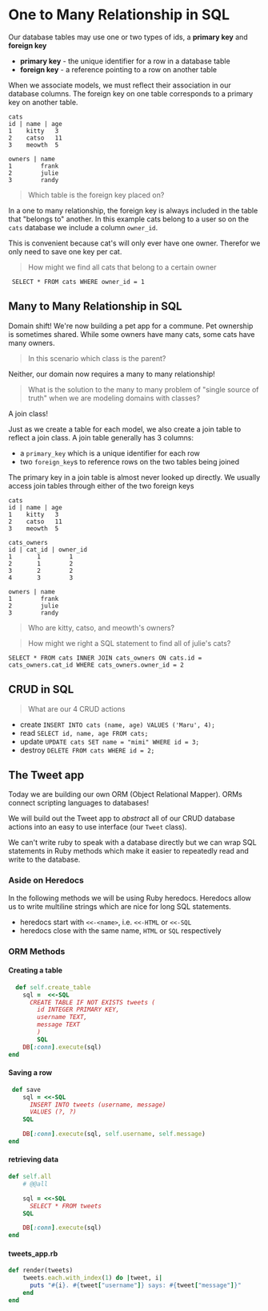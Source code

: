 # One to Many Relationship in SQL

Our database tables may use one or two types of ids, a **primary key** and **foreign key**

- **primary key** - the unique identifier for a row in a database table
- **foreign key** - a reference pointing to a row on another table

When we associate models, we must reflect their association in our database columns. The foreign key on one table corresponds to a primary key on another table.

```
cats
id | name | age
1    kitty   3
2    catso   11
3    meowth  5

owners | name 
1        frank
2        julie
3        randy
```

> Which table is the foreign key placed on?

In a one to many relationship, the foreign key is always included in the table that "belongs to" another. In this example cats belong to a user so on the `cats` database we include a column `owner_id`. 

This is convenient because cat's will only ever have one owner. Therefor we only need to save one key per cat.

> How might we find all cats that belong to a certain owner

` SELECT * FROM cats WHERE owner_id = 1`

## Many to Many Relationship in SQL

Domain shift! We're now building a pet app for a commune. Pet ownership is sometimes shared. While some owners have many cats, some cats have many owners.

> In this scenario which class is the parent?

Neither, our domain now requires a many to many relationship!

> What is the solution to the many to many problem of "single source of truth" when we are modeling domains with classes?

A join class!

Just as we create a table for each model, we also create a join table to reflect a join class. A join table generally has 3 columns:

- a `primary_key` which is a unique identifier for each row
- two `foreign_key`s to reference rows on the two tables being joined

The primary key in a join table is almost never looked up directly. We usually access join tables through either of the two foreign keys

```
cats
id | name | age
1    kitty   3
2    catso   11
3    meowth  5

cats_owners
id | cat_id | owner_id
1       1        1
2       1        2
3       2        2
4       3        3

owners | name 
1        frank
2        julie
3        randy
```

> Who are kitty, catso, and meowth's owners?

> How might we right a SQL statement to find all of julie's cats?

`SELECT * FROM cats INNER JOIN cats_owners ON cats.id = cats_owners.cat_id WHERE cats_owners.owner_id = 2` 

## CRUD in SQL

> What are our 4 CRUD actions

- create
`INSERT INTO cats (name, age) VALUES ('Maru', 4);`
- read
`SELECT id, name, age FROM cats;`
- update
`UPDATE cats SET name = "mimi" WHERE id = 3;`
- destroy
`DELETE FROM cats WHERE id = 2;`

## The Tweet app

Today we are building our own ORM (Object Relational Mapper). ORMs connect scripting languages to databases!

We will build out the Tweet app to *abstract* all of our CRUD database actions into an easy to use interface (our `Tweet` class).

We can't write ruby to speak with a database directly but we can wrap SQL statements in Ruby methods which make it easier to repeatedly read and write to the database.

### Aside on Heredocs

In the following methods we will be using Ruby heredocs. Heredocs allow us to write multiline strings which are nice for long SQL statements.

- heredocs start with `<<-<name>`, i.e. `<<-HTML` or `<<-SQL`
- heredocs close with the same name, `HTML` or `SQL` respectively

### ORM Methods

#### Creating a table

```ruby
  def self.create_table
    sql =  <<-SQL 
      CREATE TABLE IF NOT EXISTS tweets (
        id INTEGER PRIMARY KEY,
        username TEXT,
        message TEXT
        )
        SQL
    DB[:conn].execute(sql)
end
```

#### Saving a row

```ruby
 def save
    sql = <<-SQL
      INSERT INTO tweets (username, message)
      VALUES (?, ?)
    SQL

    DB[:conn].execute(sql, self.username, self.message)
end
```

#### retrieving data

```ruby
def self.all
    # @@all

    sql = <<-SQL
      SELECT * FROM tweets
    SQL

    DB[:conn].execute(sql)
end
```

#### tweets_app.rb

```ruby
def render(tweets)
    tweets.each.with_index(1) do |tweet, i|
      puts "#{i}. #{tweet["username"]} says: #{tweet["message"]}"
    end
end
```